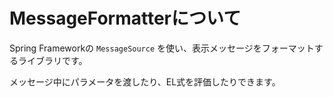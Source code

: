 # MessageFormatterについて

Spring Frameworkの ``MessageSource`` を使い、表示メッセージをフォーマットするライブラリです。

メッセージ中にパラメータを渡したり、EL式を評価したりできます。

